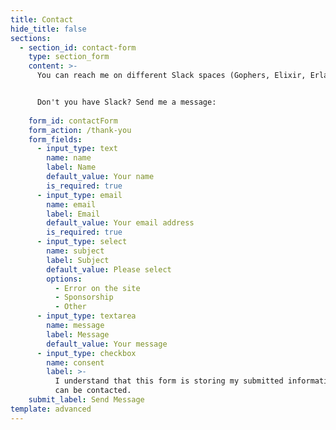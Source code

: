 ```yaml
---
title: Contact
hide_title: false
sections:
  - section_id: contact-form
    type: section_form
    content: >-
      You can reach me on different Slack spaces (Gophers, Elixir, Erlang, Colombia.dev, Golang en Español) as **rwngallego**.


      Don't you have Slack? Send me a message:
    
    form_id: contactForm
    form_action: /thank-you
    form_fields:
      - input_type: text
        name: name
        label: Name
        default_value: Your name
        is_required: true
      - input_type: email
        name: email
        label: Email
        default_value: Your email address
        is_required: true
      - input_type: select
        name: subject
        label: Subject
        default_value: Please select
        options:
          - Error on the site
          - Sponsorship
          - Other
      - input_type: textarea
        name: message
        label: Message
        default_value: Your message
      - input_type: checkbox
        name: consent
        label: >-
          I understand that this form is storing my submitted information so I
          can be contacted.
    submit_label: Send Message
template: advanced
---
```

